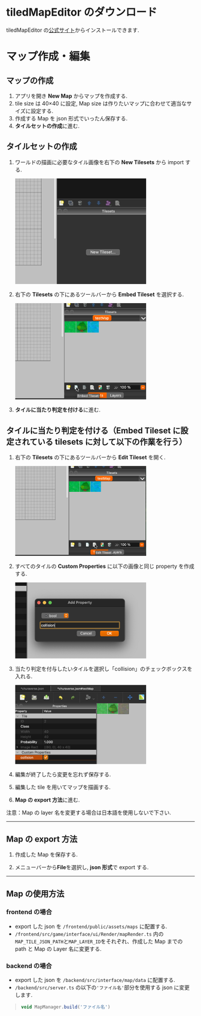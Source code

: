 # tiledMapEditor のダウンロード

tiledMapEditor の[公式サイト](https://www.mapeditor.org/)からインストールできます.

# マップ作成・編集

## マップの作成

1. アプリを開き **New Map** からマップを作成する.
2. tile size は 40×40 に設定, Map size は作りたいマップに合わせて適当なサイズに設定する.
3. 作成する Map を json 形式でいったん保存する.
4. **タイルセットの作成**に進む.

## タイルセットの作成

1. ワールドの描画に必要なタイル画像を右下の **New Tilesets** から import する.

   <img src="./ImagesForExplanation/tilesetsMenu.png" width="350">

2. 右下の **Tilesets** の下にあるツールバーから **Embed Tileset** を選択する.

   <img src="./ImagesForExplanation/embedTilesets.png" width="350">

3. **タイルに当たり判定を付ける**に進む.

## タイルに当たり判定を付ける（Embed Tileset に設定されている tilesets に対して以下の作業を行う）

1. 右下の **Tilesets** の下にあるツールバーから **Edit Tileset** を開く.

   <img src="./ImagesForExplanation/editTilesets.png" width="350">

2. すべてのタイルの **Custom Properties** に以下の画像と同じ property を作成する.

   <img src="./ImagesForExplanation/collision.png" width="350">

3. 当たり判定を付与したいタイルを選択し「collision」のチェックボックスを入れる.

   <img src="./ImagesForExplanation/collisionCheckbox.png" width="350">

4. 編集が終了したら変更を忘れず保存する.

5. 編集した tile を用いてマップを描画する.

6. **Map の export 方法**に進む.

注意：Map の layer 名を変更する場合は日本語を使用しないで下さい.

---

## Map の export 方法

1. 作成した Map を保存する.

2. メニューバーから**File**を選択し, **json 形式**で export する.

---

## Map の使用方法

### frontend の場合

- export した json を `/frontend/public/assets/maps` に配置する.
- `/frontend/src/game/interface/ui/Render/mapRender.ts` 内の
  `MAP_TILE_JSON_PATH`と`MAP_LAYER_ID`をそれぞれ、作成した Map までの path と Map の Layer 名に変更する.

### backend の場合

- export した json を `/backend/src/interface/map/data` に配置する.
- `/backend/src/server.ts` の以下の`'ファイル名'`部分を使用する json に変更します.

> ```javascript
> void MapManager.build('ファイル名')
> ```
